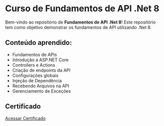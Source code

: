 # Curso de Fundamentos de API .Net 8

Bem-vindo ao repositório de **Fundamentos de API .Net 8**! Este repositório tem como objetivo demonstrar os fundamentos de API utilizando .Net 8.

## Conteúdo aprendido:

- Fundamentos de APIs
- Introdução a ASP.NET Core
- Controllers e Actions
- Criação de endpoints da API
- Configurações globais
- Injeção de Dependência
- Recebendo Arquivos na API
- Gerenciamento de Exceções

## Certificado

[Acessar Certificado](https://metododotnet.luisdev.com.br/certificates/xNoDrj)
